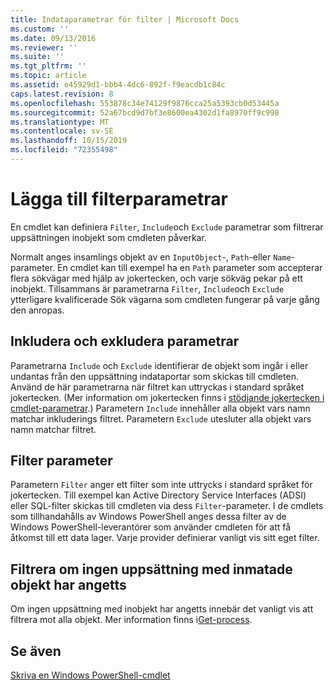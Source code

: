 ```yaml
---
title: Indataparametrar för filter | Microsoft Docs
ms.custom: ''
ms.date: 09/13/2016
ms.reviewer: ''
ms.suite: ''
ms.tgt_pltfrm: ''
ms.topic: article
ms.assetid: e45929d1-bbb4-4dc6-892f-f9eacdb1c84c
caps.latest.revision: 8
ms.openlocfilehash: 553878c34e74129f9876cca25a5393cb0d53445a
ms.sourcegitcommit: 52a67bcd9d7bf3e8600ea4302d1fa8970ff9c998
ms.translationtype: MT
ms.contentlocale: sv-SE
ms.lasthandoff: 10/15/2019
ms.locfileid: "72355498"
---
```

# <a name="input-filter-parameters"></a>Lägga till filterparametrar

En cmdlet kan definiera `Filter`, `Include`och `Exclude` parametrar som filtrerar uppsättningen inobjekt som cmdleten påverkar.

Normalt anges insamlings objekt av en `InputObject`-, `Path`-eller `Name`-parameter. En cmdlet kan till exempel ha en `Path` parameter som accepterar flera sökvägar med hjälp av jokertecken, och varje sökväg pekar på ett inobjekt. Tillsammans är parametrarna `Filter`, `Include`och `Exclude` ytterligare kvalificerade Sök vägarna som cmdleten fungerar på varje gång den anropas.

## <a name="include-and-exclude-parameters"></a>Inkludera och exkludera parametrar

Parametrarna `Include` och `Exclude` identifierar de objekt som ingår i eller undantas från den uppsättning indataportar som skickas till cmdleten. Använd de här parametrarna när filtret kan uttryckas i standard språket jokertecken. (Mer information om jokertecken finns i [stödjande jokertecken i cmdlet-parametrar](./supporting-wildcard-characters-in-cmdlet-parameters.md).) Parametern `Include` innehåller alla objekt vars namn matchar inkluderings filtret. Parametern `Exclude` utesluter alla objekt vars namn matchar filtret.

## <a name="filter-parameter"></a>Filter parameter

Parametern `Filter` anger ett filter som inte uttrycks i standard språket för jokertecken. Till exempel kan Active Directory Service Interfaces (ADSI) eller SQL-filter skickas till cmdleten via dess `Filter`-parameter. I de cmdlets som tillhandahålls av Windows PowerShell anges dessa filter av de Windows PowerShell-leverantörer som använder cmdleten för att få åtkomst till ett data lager. Varje provider definierar vanligt vis sitt eget filter.

## <a name="filtering-if-no-set-of-input-objects-is-specified"></a>Filtrera om ingen uppsättning med inmatade objekt har angetts

Om ingen uppsättning med inobjekt har angetts innebär det vanligt vis att filtrera mot alla objekt. Mer information finns i[Get-process](/powershell/module/Microsoft.PowerShell.Management/Get-Process).

## <a name="see-also"></a>Se även

[Skriva en Windows PowerShell-cmdlet](./writing-a-windows-powershell-cmdlet.md)